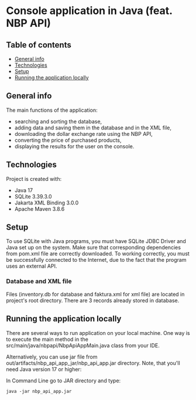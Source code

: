 # Console application in Java (feat. NBP API)

## Table of contents
* [General info](#general-info)
* [Technologies](#technologies)
* [Setup](#setup)
* [Running the application locally](#running-the-application-locally)

## General info
The main functions of the application: 
* searching and sorting the database, 
* adding data and saving them in the database and in the XML file, 
* downloading the dollar exchange rate using the NBP API, 
* converting the price of purchased products, 
* displaying the results for the user on the console.

## Technologies
Project is created with:
* Java 17
* SQLite 3.39.3.0
* Jakarta XML Binding 3.0.0 
* Apache Maven 3.8.6

## Setup
To use SQLite with Java programs, you must have SQLite JDBC Driver and Java set up on the system. Make sure that corresponding dependencies from pom.xml file are correctly downloaded.
To working correctly, you must be successfully connected to the Internet, due to the fact that the program uses an external API.

### Database and XML file
Files (inventory.db for database and faktura.xml for xml file) are located in project's root directory.
There are 3 records already stored in database.

## Running the application locally
There are several ways to run application on your local machine. One way is to execute the main method in the src/main/java/nbpapi/NbpApiAppMain.java class from your IDE.

Alternatively, you can use jar file from out/artifacts/nbp_api_app_jar/nbp_api_app.jar directory. Note, that you'll need Java version 17 or higher:

In Command Line go to JAR directory and type:

```
java -jar nbp_api_app.jar

```

